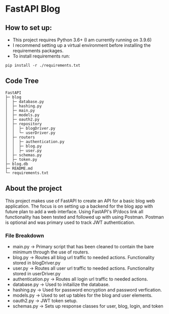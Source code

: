 # FastAPI Blog


## How to set up:
- This project requires Python 3.6+ (I am currently running on 3.9.6)
- I recommend setting up a virtual environment before installing the requirements packages.
- To install requirements run:
```
pip install -r ./requirements.txt
```

## Code Tree
```
FastAPI
├─ blog
│  ├─ database.py
│  ├─ hashing.py
│  ├─ main.py
│  ├─ models.py
│  ├─ oauth2.py
│  ├─ repository
│  │  ├─ blogDriver.py
│  │  └─ userDriver.py
│  ├─ routers
│  │  ├─ authentication.py
│  │  ├─ blog.py
│  │  ├─ user.py
│  ├─ schemas.py
│  ├─ token.py
├─ blog.db
├─ README.md
└─ requirements.txt
```

## About the project
This project makes use of FastAPI to create an API for a basic blog web application. The focus is on setting up a backend for the blog app with future plan to add a web interface. Using FastAPI's IP/docs link all functionality has been tested and followed up with using Postman. Postman is optional and was primary used to track JWT authentication. 

### File Breakdown
- main.py -> Primary script that has been cleaned to contain the bare minimum through the use of routers. 
- blog.py -> Routes all blog url traffic to needed actions. Functionality stored in blogDriver.py
- user.py -> Routes all user url traffic to needed actions. Functionality stored in userDriver.py
- authentication.py -> Routes all login url traffic to needed actions.
- database.py -> Used to initailize the database.
- hashing.py -> Used for password encryption and password verfication. 
- models.py -> Used to set up tables for the blog and user elements.
- oauth2.py -> JWT token setup. 
- schemas.py -> Sets up response classes for user, blog, login, and token

